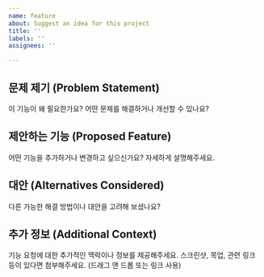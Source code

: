 ```yaml
---
name: feature
about: Suggest an idea for this project
title: ''
labels: ''
assignees: ''

---
```


## 문제 제기 (Problem Statement)

이 기능이 왜 필요한가요? 어떤 문제를 해결하거나 개선할 수 있나요?

## 제안하는 기능 (Proposed Feature)

어떤 기능을 추가하거나 변경하고 싶으신가요? 자세하게 설명해주세요.

## 대안 (Alternatives Considered)

다른 가능한 해결 방법이나 대안을 고려해 보셨나요?

## 추가 정보 (Additional Context)

기능 요청에 대한 추가적인 맥락이나 정보를 제공해주세요.
스크린샷, 목업, 관련 링크 등이 있다면 첨부해주세요. (드래그 앤 드롭 또는 링크 사용)
